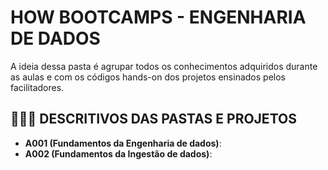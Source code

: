 # HOW BOOTCAMPS - ENGENHARIA DE DADOS

A ideia dessa pasta é agrupar todos os conhecimentos adquiridos durante as aulas e com os códigos hands-on dos projetos ensinados pelos facilitadores.


## 🧑🏻‍💻 DESCRITIVOS DAS PASTAS E PROJETOS

* **A001 (Fundamentos da Engenharia de dados)**: 
* **A002 (Fundamentos da Ingestão de dados)**: 
